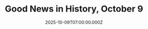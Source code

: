 ---
title: "Good News in History, October 9"
date: 2025-10-09T07:00:00.000Z
category: Human Kindness
externalLink: "https://www.goodnewsnetwork.org/events061009/"
image: ""
excerpt: "On this day, in Game 2 of the 1909 World Series, Ty Cobb stole home base. The details around this famous of all capers are what make it so. Losing Game 1 to the Pittsburgh Pirates, Detroit Tiger’s star and all-time great Ty Cobb was sitting on third base at the top of the second […] The post Good News…"
---